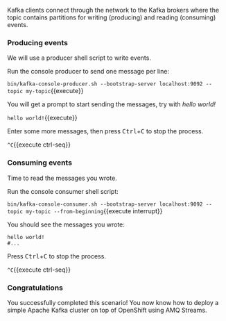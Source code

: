 Kafka clients connect through the network to the Kafka brokers where the topic contains partitions for writing (producing) and reading (consuming) events.

### Producing events

We will use a producer shell script to write events.

Run the console producer to send one message per line:

`bin/kafka-console-producer.sh --bootstrap-server localhost:9092 --topic my-topic`{{execute}}

You will get a prompt to start sending the messages, try with _hello world!_

`hello world!`{{execute}}

Enter some more messages, then press <kbd>Ctrl</kbd>+<kbd>C</kbd> to stop the process.

`^C`{{execute ctrl-seq}}

### Consuming events

Time to read the messages you wrote.

Run the console consumer shell script:

`bin/kafka-console-consumer.sh --bootstrap-server localhost:9092 --topic my-topic --from-beginning`{{execute interrupt}}

You should see the messages you wrote:

```
hello world!
#...
```

Press <kbd>Ctrl</kbd>+<kbd>C</kbd> to stop the process.

`^C`{{execute ctrl-seq}}

### Congratulations

You successfully completed this scenario! You now know how to deploy a simple Apache Kafka cluster on top of OpenShift using AMQ Streams.
